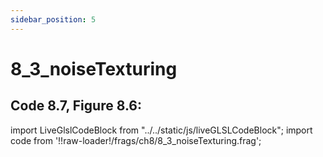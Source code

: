 ```yaml
---
sidebar_position: 5
---
```


# 8_3_noiseTexturing
## Code 8.7, Figure 8.6:  

import LiveGlslCodeBlock from "../../static/js/liveGLSLCodeBlock";
import code from '!!raw-loader!/frags/ch8/8_3_noiseTexturing.frag';

<LiveGlslCodeBlock fragName='8_3_noiseTexturing.frag' fragCode={code} />
